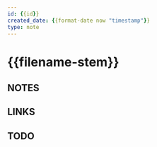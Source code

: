 ```yaml
---
id: {{id}} 
created_date: {{format-date now "timestamp"}}
type: note
---
```


# {{filename-stem}}

## NOTES

## LINKS

## TODO

